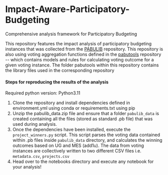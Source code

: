 # Impact-Aware-Participatory-Budgeting
Comprehensive analysis framework for Participatory Budgeting

This repository features the impact analysis of participatory budgeting instances that was collected from the [PABULIB](http://pabulib.org) repository. This repository is also using voting aggregation functions defined in the [pabutools](https://github.com/Grzesiek3713/pabutools) repository --  which contains models and rules for calculating voting outcome for a given voting instance. The folder pabutools within this repository contains the library files used in the corresponding repository

#### Steps for reproducing the results of the analysis
Required python version: Python3.11

1. Clone the repository and install dependencies defined in environment.yml using conda or requirements.txt using pip
2. Unzip the pabulib_data.zip file and ensure that a folder `pabulib_data` is created containing all the files (stored as standard .pb file) that was used during analysis.
3. Once the dependencies have been installed, execute the `project_winners.py` script. This script parses the voting data contained within .pb files inside `pabulib_data` directory, and calculates the winning outcomes based on UG and MES (add1u). The data from voting instances are collectively written to two different CSV files i.e. `metadata.csv`, `projects.csv`
4. Head over to the notebooks directory and execute any notebook for your analysis!